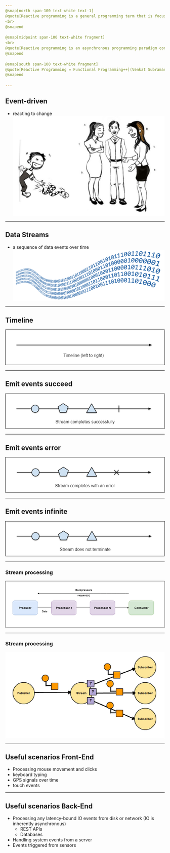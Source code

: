 ```yaml
---
@snap[north span-100 text-white text-1]
@quote[Reactive programming is a general programming term that is focused on reacting to changes, such as data values or events.](Reactive Programming in RxJava)
<br>
@snapend

@snap[midpoint span-100 text-white fragment]
<br>
@quote[Reactive programming is an asynchronous programming paradigm concerned with data streams and the propagation of change.](Wikipedia)
@snapend

@snap[south span-100 text-white fragment]
@quote[Reactive Programming = Functional Programming++](Venkat Subramaniam)
@snapend

---
```

## Event-driven
- reacting to change
![Event-driven](assets/img/event_driven_snake.png)

---
## Data Streams
- a sequence of data events over time
![Data Streams](assets/img/data_stream.png)

---
## Timeline
![Timeline](assets/img/timeline_white.png)

---
## Emit events succeed
![Timeline events succeed](assets/img/timeline_events_success_white.png)

---
## Emit events error
![Timeline events error](assets/img/timeline_events_error_white.png)

---
## Emit events infinite
![Timeline events infinite](assets/img/timeline_events_infinite_white.png)

---
### Stream processing
![Stream processing](assets/img/reactive_stream_processing.png)

---
### Stream processing
![Stream processing](assets/img/reactive_programming_context.png)

---
## Useful scenarios Front-End
- Processing mouse movement and clicks
- keyboard typing
- GPS signals over time
- touch events

---
## Useful scenarios Back-End
- Processing any latency-bound IO events from disk or network (IO is inherently asynchronous)
  - REST APIs
  - Databases
- Handling system events from a server
- Events triggered from sensors

